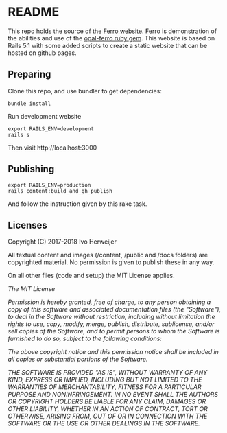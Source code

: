 # README

This repo holds the source of the
[Ferro website](https://easydatawarehousing.github.io/ferro/).
Ferro is demonstration of the abilities and use of the
[opal-ferro ruby gem](https://github.com/easydatawarehousing/opal-ferro).
This website is based on Rails 5.1 with some added scripts to create
a static website that can be hosted on github pages.

## Preparing

Clone this repo, and use bundler to get dependencies:

    bundle install

Run development website

    export RAILS_ENV=development
    rails s

Then visit http://localhost:3000

## Publishing

    export RAILS_ENV=production
    rails content:build_and_gh_publish

And follow the instruction given by this rake task.

## Licenses
Copyright (C) 2017-2018 Ivo Herweijer

All textual content and images (/content, /public and /docs folders) 
are copyrighted material. No permission is given to publish these in any way.

On all other files (code and setup) the MIT License applies.

_The MIT License_

_Permission is hereby granted, free of charge, to any person obtaining a copy of this software and associated documentation files (the "Software"), to deal in the Software without restriction, including without limitation the rights to use, copy, modify, merge, publish, distribute, sublicense, and/or sell copies of the Software, and to permit persons to whom the Software is furnished to do so, subject to the following conditions:_

_The above copyright notice and this permission notice shall be included in all copies or substantial portions of the Software._

_THE SOFTWARE IS PROVIDED "AS IS", WITHOUT WARRANTY OF ANY KIND, EXPRESS OR IMPLIED, INCLUDING BUT NOT LIMITED TO THE WARRANTIES OF MERCHANTABILITY, FITNESS FOR A PARTICULAR PURPOSE AND NONINFRINGEMENT. IN NO EVENT SHALL THE AUTHORS OR COPYRIGHT HOLDERS BE LIABLE FOR ANY CLAIM, DAMAGES OR OTHER LIABILITY, WHETHER IN AN ACTION OF CONTRACT, TORT OR OTHERWISE, ARISING FROM, OUT OF OR IN CONNECTION WITH THE SOFTWARE OR THE USE OR OTHER DEALINGS IN THE SOFTWARE._
